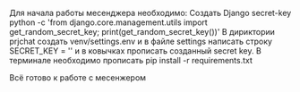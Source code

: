 Для начала работы месенджера необходимо:
Создать Django secret-key
python -c 'from django.core.management.utils import get_random_secret_key; print(get_random_secret_key())'
В дириктории prjchat создать venv/settings.env и в файле settings написать строку 
SECRET_KEY = ''
и в ковычках прописать созданный secret key.
В терминале необходимо прописать
pip install -r requirements.txt

Всё готово к работе с месенжером
